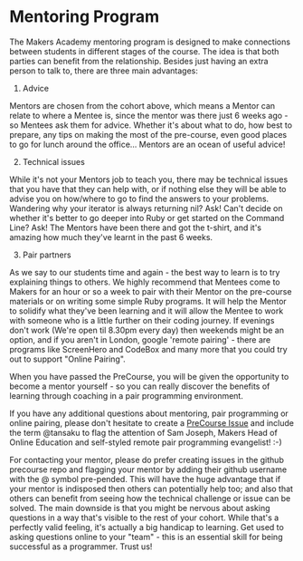 Mentoring Program
=================

The Makers Academy mentoring program is designed to make connections between students in different stages of the course.  The idea is that both parties can benefit from the relationship.  Besides just having an extra person to talk to, there are three main advantages:

1) Advice

Mentors are chosen from the cohort above, which means a Mentor can relate to where a Mentee is, since the mentor was there just 6 weeks ago - so Mentees ask them for advice. Whether it's about what to do, how best to prepare, any tips on making the most of the pre-course, even good places to go for lunch around the office... Mentors are an ocean of useful advice!

2) Technical issues

While it's not your Mentors job to teach you, there may be technical issues that you have that they can help with, or if nothing else they will be able to advise you on how/where to go to find the answers to your problems. Wandering why your iterator is always returning nil? Ask! Can't decide on whether it's better to go deeper into Ruby or get started on the Command Line? Ask! The Mentors have been there and got the t-shirt, and it's amazing how much they've learnt in the past 6 weeks.

3) Pair partners

As we say to our students time and again - the best way to learn is to try explaining things to others. We highly recommend that Mentees come to Makers for an hour or so a week to pair with their Mentor on the pre-course materials or on writing some simple Ruby programs. It will help the Mentor to solidify what they've been learning and it will allow the Mentee to work with someone who is a little further on their coding journey. If evenings don't work (We're open til 8.30pm every day) then weekends might be an option, and if you aren't in London, google 'remote pairing' - there are programs like ScreenHero and CodeBox and many more that you could try out to support "Online Pairing". 

When you have passed the PreCourse, you will be given the opportunity to become a mentor yourself - so you can really discover the benefits of learning through coaching in a pair programming environment.

If you have any additional questions about mentoring, pair programming or online pairing, please don't hesitate to create a [PreCourse Issue](https://github.com/makersacademy/pre_course/issues) and include the term @tansaku to flag the attention of Sam Joseph, Makers Head of Online Education and self-styled remote pair programming evangelist! :-)

For contacting your mentor, please do prefer creating issues in the github precourse repo and flagging your mentor by adding their github username with the @ symbol pre-pended.  This will have the huge advantage that if your mentor is indisposed then others can potentially help too; and also that others can benefit from seeing how the technical challenge or issue can be solved.  The main downside is that you might be nervous about asking questions in a way that's visible to the rest of your cohort.  While that's a perfectly valid feeling, it's actually a big handicap to learning.  Get used to asking questions online to your "team" - this is an essential skill for being successful as a programmer.  Trust us!
